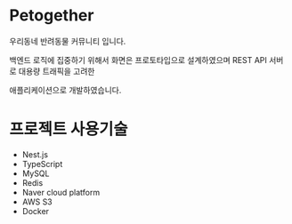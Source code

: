 # Petogether
우리동네 반려동물 커뮤니티 입니다.

백엔드 로직에 집중하기 위해서 화면은 프로토타입으로 설계하였으며 REST API 서버로 대용량 트래픽을 고려한

애플리케이션으로 개발하였습니다.

# 프로젝트 사용기술

- Nest.js
- TypeScript
- MySQL
- Redis
- Naver cloud platform
- AWS S3
- Docker
